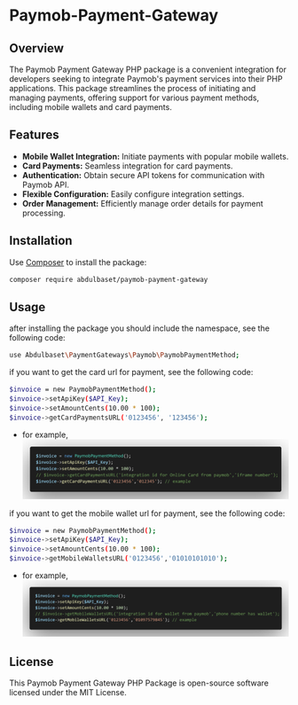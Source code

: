 # Paymob-Payment-Gateway

## Overview

The Paymob Payment Gateway PHP package is a convenient integration for developers seeking to integrate Paymob's payment services into their PHP applications. This package streamlines the process of initiating and managing payments, offering support for various payment methods, including mobile wallets and card payments.

## Features

- **Mobile Wallet Integration:** Initiate payments with popular mobile wallets.
- **Card Payments:** Seamless integration for card payments.
- **Authentication:** Obtain secure API tokens for communication with Paymob API.
- **Flexible Configuration:** Easily configure integration settings.
- **Order Management:** Efficiently manage order details for payment processing.

## Installation

Use [Composer](https://getcomposer.org/) to install the package:

```bash
composer require abdulbaset/paymob-payment-gateway
```

## Usage

after installing the package you should include the namespace, see the following code:

```bash
use Abdulbaset\PaymentGateways\Paymob\PaymobPaymentMethod;
```

if you want to get the card url for payment, see the following code:

```bash
$invoice = new PaymobPaymentMethod();
$invoice->setApiKey($API_Key);
$invoice->setAmountCents(10.00 * 100);
$invoice->getCardPaymentsURL('0123456', '123456');
```

- for example,
  ![Screenshot 1](/media/getCardPaymentsURL.png)

if you want to get the mobile wallet url for payment, see the following code:

```bash
$invoice = new PaymobPaymentMethod();
$invoice->setApiKey($API_Key);
$invoice->setAmountCents(10.00 * 100);
$invoice->getMobileWalletsURL('0123456','01010101010');
```

- for example,
  ![Screenshot 1](/media/getMobileWalletsURL.png)

## License

This Paymob Payment Gateway PHP Package is open-source software licensed under the MIT License.
